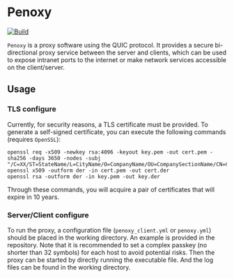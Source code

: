 # Penoxy
[![Build](https://github.com/kekeyilv/Penoxy/actions/workflows/build.yml/badge.svg)](https://github.com/kekeyilv/Penoxy/actions/workflows/build.yml)

`Penoxy` is a proxy software using the QUIC protocol. It provides a secure bi-directional proxy service between the server and clients, which can be used to expose intranet ports to the internet or make network services accessible on the client/server.
## Usage
### TLS configure
Currently, for security reasons, a TLS certificate must be provided. To generate a self-signed certificate, you can execute the following commands (requires `OpenSSL`):
```shell
openssl req -x509 -newkey rsa:4096 -keyout key.pem -out cert.pem -sha256 -days 3650 -nodes -subj "/C=XX/ST=StateName/L=CityName/O=CompanyName/OU=CompanySectionName/CN=CommonNameOrHostname"
openssl x509 -outform der -in cert.pem -out cert.der
openssl rsa -outform der -in key.pem -out key.der
```
Through these commands, you will acquire a pair of certificates that will expire in 10 years.
### Server/Client configure
To run the proxy, a configuration file (`penoxy_client.yml` or `penoxy.yml`) should be placed in the working directory. An example is provided in the repository. Note that it is recommended to set a complex passkey (no shorter than 32 symbols) for each host to avoid potential risks. Then the proxy can be started by directly running the executable file. And the log files can be found in the working directory.